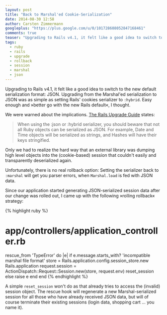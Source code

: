 ```yaml
---
layout: post
title: "Back to Marshal'ed Cookie-Serialization"
date: 2014-08-30 12:58
author: Carsten Zimmermann
googleplus: "https://plus.google.com/u/0/101728608052847168461"
comments: true
teaser: "Upgrading to Rails v4.1, it felt like a good idea to switch to the new default serialization format: JSON. Except, later it didn't. Rails offers a migration path from Marshal to JSON, but not vice versa. This article offers a (somewhat hacky) solution to rollback from JSON to Marshal."
tags:
  - ruby
  - rails
  - upgrade
  - rollback
  - session
  - marshal
  - json
---
```


Upgrading to Rails v4.1, it felt like a good idea to switch to the new default
serialization format: JSON. Upgrading from the Marshal'ed serialization to JSON
was as simple as setting Rails' cookies serializer to `:hybrid`. Easy enough and
»better go with the new Rails default«, I thought.

We were warned about the implications.
[The Rails Upgrade Guide](http://edgeguides.rubyonrails.org/upgrading_ruby_on_rails.html#upgrading-from-rails-4-0-to-rails-4-1)
states:

> When using the :json or :hybrid serializer, you should beware that not all Ruby
> objects can be serialized as JSON. For example, Date and Time objects will be
> serialized as strings, and Hashes will have their keys stringified.


Only we had to realize the hard way that an external library was dumping high
level objects into the (cookie-based) session that couldn't easily and
transparently deserialized again.

Unfortunately, there is no real rollback option: Setting the serializer back to
`:marshal` will get you parser errors, when `Marshal.load` is fed with JSON
data.

Since our application started generating JSON-serialized session data after our
change was rolled out, I came up with the following »rolling rollback« strategy:

{% highlight ruby %}
# app/controllers/application_controller.rb

rescue_from 'TypeError' do |e|
  if e.message.starts_with? 'incompatible marshal file format'
    store = Rails.application.config.session_store.new Rails.application
    request.session = ActionDispatch::Request::Session.new(store, request.env)
    reset_session
  else
    raise e
  end
end
{% endhighlight %}

A simple `reset_session` won't do as that already tries to access the (invalid)
session object. The rescue hook will regenerate a new Marshal-serialized session
for all those who have already received JSON data, but will of course terminate
their existing sessions (login data, shopping cart … you name it).

